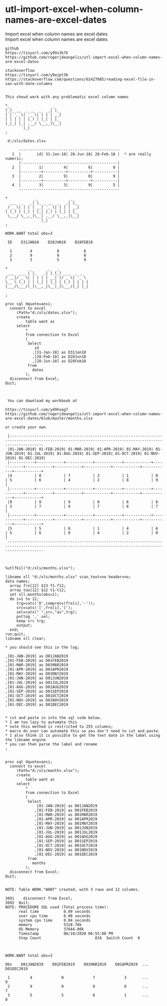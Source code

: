 # utl-import-excel-when-column-names-are-excel-dates
Import excel when column names are excel dates  
    Import excel when column names are excel dates                                              
                                                                                                
    github                                                                                      
    https://tinyurl.com/y99s3k7k                                                                
    https://github.com/rogerjdeangelis/utl-import-excel-when-column-names-are-excel-dates       
                                                                                                
    stackoverflow                                                                               
    https://tinyurl.com/y9wjpt3b                                                                
    https://stackoverflow.com/questions/62427085/reading-excel-file-in-sas-with-date-columns    
                                                                                                
                                                                                                
    This shoud work with any problematic excel column names                                     
                                                                                                
    *_                   _                                                                      
    (_)_ __  _ __  _   _| |_                                                                    
    | | '_ \| '_ \| | | | __|                                                                   
    | | | | | |_) | |_| | |_                                                                    
    |_|_| |_| .__/ \__,_|\__|                                                                   
            |_|                                                                                 
    ;                                                                                           
                                                                                                
     d:/xls/dates.xlsx                                                                          
                                                                                                
          ---------------------------------------------                                         
       1  |       id| 31-Jan-18| 28-Jun-18| 28-Feb-18 |  * are really numeric;                  
          |-------------------------------------------|                                         
       2  |        1|         4|         6|         8 |                                         
          |---------+----------+----------+-----------|                                         
       3  |        2|         9|         0|         9 |                                         
          |---------+----------+----------+-----------|                                         
       4  |        3|         3|         9|         5 |                                         
          ---------------------------------------------                                         
                                                                                                
    *            _               _                                                              
      ___  _   _| |_ _ __  _   _| |_                                                            
     / _ \| | | | __| '_ \| | | | __|                                                           
    | (_) | |_| | |_| |_) | |_| | |_                                                            
     \___/ \__,_|\__| .__/ \__,_|\__|                                                           
                    |_|                                                                         
    ;                                                                                           
                                                                                                
    WORK.WANT total obs=3                                                                       
                                                                                                
     ID    D31JAN18    D28JUN18    D28FEB18                                                     
                                                                                                
      1        4           8           6                                                        
      2        9           9           0                                                        
      3        3           5           9                                                        
                                                                                                
    *          _       _   _                                                                    
     ___  ___ | |_   _| |_(_) ___  _ __                                                         
    / __|/ _ \| | | | | __| |/ _ \| '_ \                                                        
    \__ \ (_) | | |_| | |_| | (_) | | | |                                                       
    |___/\___/|_|\__,_|\__|_|\___/|_| |_|                                                       
                                                                                                
    ;                                                                                           
                                                                                                
    proc sql dquote=ansi;                                                                       
      connect to excel                                                                          
         (Path="d:/xls/dates.xlsx");                                                            
         create                                                                                 
             table want as                                                                      
         select                                                                                 
             *                                                                                  
             from connection to Excel                                                           
             (                                                                                  
              Select                                                                            
                 id                                                                             
                ,[31-Jan-18] as D31Jan18                                                        
                ,[28-Feb-18] as D28Jun18                                                        
                ,[28-Jun-18] as D28Feb18                                                        
              from                                                                              
                dates                                                                           
             );                                                                                 
      disconnect from Excel;                                                                    
    Quit;                                                                                       
                                                                                                
                      
                      
     You can download my workbook at                                                                                                                                            
                                                                                                                                                                               
    https://tinyurl.com/yd9hoag7                                                                                                                                               
    https://github.com/rogerjdeangelis/utl-import-excel-when-column-names-are-excel-dates/blob/master/months.xlsx                                                              
                                                                                                                                                                               
    or create your own                                                                                                                                                         
                                                                                                                                                                               
     |-----------------------------------------------------------------------------------------------------------------------------------------------------------              
     |01-JAN-2019| 01-FEB-2019| 01-MAR-2019| 01-APR-2019| 01-MAY-2019| 01-JUN-2019| 01-JUL-2019| 01-AUG-2019| 01-SEP-2019| 01-OCT-2019| 01-NOV-2019| 01-DEC-2019|              
     |-----------+------------+------------+------------+------------+------------+------------+------------+------------+------------+------------+------------+              
     |4          | 0          | 7          | 3          | 1          | 0          | 5          | 6          | 4          | 2          | 8          | 9          |              
     |-----------+------------+------------+------------+------------+------------+------------+------------+------------+------------+------------+------------+              
     |9          | 9          | 9          | 0          | 6          | 0          | 3          | 7          | 9          | 7          | 8          | 7          |              
     |-----------+------------+------------+------------+------------+------------+------------+------------+------------+------------+------------+------------+              
     |5          | 5          | 6          | 1          | 4          | 6          | 5          | 6          | 0          | 4          | 2          | 0          |              
     ------------------------------------------------------------------------------------------------------------------------------------------------------------              
                                                                                                                                                                               
                                                                                                                                                                               
                                                                                                                                                                               
    %utlfkil("d:/xls/months.xlsx");                                                                                                                                            
                                                                                                                                                                               
    libname xll "d:/xls/months.xlsx" scan_text=no header=no;                                                                                                                   
    data names;                                                                                                                                                                
      array fro[12] $13 f1-f12;                                                                                                                                                
      array too[12] $12 t1-t12;                                                                                                                                                
      set xll.months(obs=1);                                                                                                                                                   
      do i=1 to 12;                                                                                                                                                            
         trg=cats('D',compress(fro[i],'-'));                                                                                                                                   
         src=cats('[',fro[i],']');                                                                                                                                             
         sel=catx(" ",src,"as",trg);                                                                                                                                           
         putlog ',' sel;                                                                                                                                                       
         keep src trg;                                                                                                                                                         
         output;                                                                                                                                                               
      end;                                                                                                                                                                     
    run;quit;                                                                                                                                                                  
    libname xll clear;                                                                                                                                                         
                                                                                                                                                                               
    * you should see this in the log;                                                                                                                                          
                                                                                                                                                                               
    ,[01-JAN-2019] as D01JAN2019                                                                                                                                               
    ,[01-FEB-2019] as D01FEB2019                                                                                                                                               
    ,[01-MAR-2019] as D01MAR2019                                                                                                                                               
    ,[01-APR-2019] as D01APR2019                                                                                                                                               
    ,[01-MAY-2019] as D01MAY2019                                                                                                                                               
    ,[01-JUN-2019] as D01JUN2019                                                                                                                                               
    ,[01-JUL-2019] as D01JUL2019                                                                                                                                               
    ,[01-AUG-2019] as D01AUG2019                                                                                                                                               
    ,[01-SEP-2019] as D01SEP2019                                                                                                                                               
    ,[01-OCT-2019] as D01OCT2019                                                                                                                                               
    ,[01-NOV-2019] as D01NOV2019                                                                                                                                               
    ,[01-DEC-2019] as D01DEC2019                                                                                                                                               
                                                                                                                                                                               
                                                                                                                                                                               
    * cut and paste in into the sql code below.                                                                                                                                
    * I am too lazy to automate this                                                                                                                                           
    * note this method is restricted to 255 columns;                                                                                                                           
    * macro do_over can automate this so you don't need to cut and paste.                                                                                                      
    * I also think it is possible to get the text date in the label using the libname engine                                                                                   
    * you can then parse the label and rename                                                                                                                                  
    ;                                                                                                                                                                          
                                                                                                                                                                               
                                                                                                                                                                               
    proc sql dquote=ansi;                                                                                                                                                      
      connect to excel                                                                                                                                                         
         (Path="d:/xls/months.xlsx");                                                                                                                                          
         create                                                                                                                                                                
             table want as                                                                                                                                                     
         select                                                                                                                                                                
             *                                                                                                                                                                 
             from connection to Excel                                                                                                                                          
             (                                                                                                                                                                 
              Select                                                                                                                                                           
                  [01-JAN-2019] as D01JAN2019                                                                                                                                  
                 ,[01-FEB-2019] as D01FEB2019                                                                                                                                  
                 ,[01-MAR-2019] as D01MAR2019                                                                                                                                  
                 ,[01-APR-2019] as D01APR2019                                                                                                                                  
                 ,[01-MAY-2019] as D01MAY2019                                                                                                                                  
                 ,[01-JUN-2019] as D01JUN2019                                                                                                                                  
                 ,[01-JUL-2019] as D01JUL2019                                                                                                                                  
                 ,[01-AUG-2019] as D01AUG2019                                                                                                                                  
                 ,[01-SEP-2019] as D01SEP2019                                                                                                                                  
                 ,[01-OCT-2019] as D01OCT2019                                                                                                                                  
                 ,[01-NOV-2019] as D01NOV2019                                                                                                                                  
                 ,[01-DEC-2019] as D01DEC2019                                                                                                                                  
              from                                                                                                                                                             
                months                                                                                                                                                         
             );                                                                                                                                                                
      disconnect from Excel;                                                                                                                                                   
    Quit;                                                                                                                                                                      
                                                                                                                                                                               
                                                                                                                                                                               
    NOTE: Table WORK."WANT" created, with 3 rows and 12 columns.                                                                                                               
                                                                                                                                                                               
    3691    disconnect from Excel;                                                                                                                                             
    3692  Quit;                                                                                                                                                                
    NOTE: PROCEDURE SQL used (Total process time):                                                                                                                             
          real time           0.09 seconds                                                                                                                                     
          user cpu time       0.00 seconds                                                                                                                                     
          system cpu time     0.04 seconds                                                                                                                                     
          memory              5328.78k                                                                                                                                         
          OS Memory           37644.00k                                                                                                                                        
          Timestamp           06/18/2020 06:55:08 PM                                                                                                                           
          Step Count                        816  Switch Count  0                                                                                                               
                                                                                                                                                                               
                                                                                                                                                                               
                                                                                                                                                                               
    WORK.WANT total obs=3                                                                                                                                                      
                                                                                                                                                                               
    Obs    D01JAN2019    D01FEB2019    D01MAR2019    D01APR2019  ...     D01DEC2019                                                                                            
                                                                                                                                                                               
     1         4             0             7             3       ...         9                                                                                                 
     2         9             9             9             0       ...         7                                                                                                 
     3         5             5             6             1       ...         0                                                                                                 
                                                                                                                                                                               
                                                                                                                                                                               
                                                                                                                                                                               

                                                                                                

